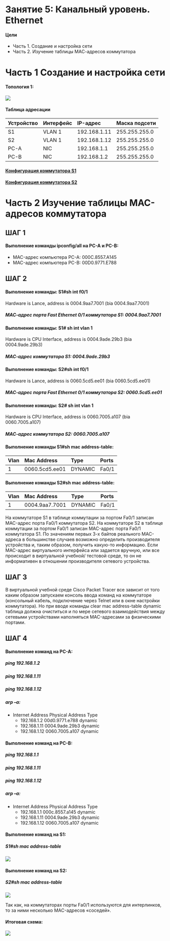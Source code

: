 # Занятие 5: Канальный уровень. Ethernet

#### Цели
* Часть 1. Создание и настройка сети
* Часть 2. Изучение таблицы МАС-адресов коммутатора

# Часть 1 Создание и настройка сети
#### Топология 1:

![](Top1.jpg)
#### Таблица адресации

| Устройство  |  Интерфейс |  IP-адрес | Маска подсети  |
| :------------ | :------------ | :------------ | :------------ |
|  S1 | VLAN 1|192.168.1.11|255.255.255.0|
| S2|VLAN 1|192.168.1.12|255.255.255.0|
|PC-A|NIC|192.168.1.1|255.255.255.0|
|PC-B|NIC|192.168.1.2|255.255.255.0|

#### [Конфигурация коммутатора S1](startconfS1)
#### [Конфигурация коммутатора S2](startconfS2)
# Часть 2 Изучение таблицы МАС-адресов коммутатора
## ШАГ 1
#### Выполнение команды ipconfig/all на PC-A и PC-B:
* MAC-адрес компьютера PC-A: 000C.8557.A145
* MAC-адрес компьютера PC-B: 00D0.9771.E788
## ШАГ 2
#### Выполнение команды: S1#sh int f0/1
Hardware is Lance, address is 0004.9aa7.7001 (bia 0004.9aa7.7001)
##### МАС-адрес порта Fast Ethernet 0/1 коммутатора S1: 0004.9aa7.7001
#### Выполнение команды: S1# sh int vlan 1
Hardware is CPU Interface, address is 0004.9ade.29b3 (bia 0004.9ade.29b3)
##### МАС-адрес коммутатора S1: 0004.9ade.29b3
#### Выполнение команды: S2#sh int f0/1
Hardware is Lance, address is 0060.5cd5.ee01 (bia 0060.5cd5.ee01)
##### МАС-адрес порта Fast Ethernet 0/1 коммутатора S2: 0060.5cd5.ee01
#### Выполнение команды: S2# sh int vlan 1
Hardware is CPU Interface, address is 0060.7005.a107 (bia 0060.7005.a107)
##### МАС-адрес коммутатора S2: 0060.7005.a107
#### Выполнение команды S1#sh mac address-table:
| Vlan | Mac Address | Type | Ports |
| :---- | :----------- | :-------- | :----- |
| 1 | 0060.5cd5.ee01 | DYNAMIC | Fa0/1 |

#### Выполнение команды S2#sh mac address-table:
| Vlan | Mac Address | Type | Ports |
| :---- | :----------- | :-------- | :----- |
| 1 | 0004.9aa7.7001 | DYNAMIC | Fa0/1 |

На коммутаторе S1 в таблице коммутации за портом Fa0/1 записан MAC-адрес порта Fa0/1 коммутатора S2.
На коммутаторе S2 в таблице коммутации за портом Fa0/1 записан MAC-адрес порта Fa0/1 коммутатора S1.
По значениям первых 3-х байтов реального MAC-адреса в большинстве случаев возможно определить производителя устройства и, таким образом, получить какую-то информацию.
Если MAC-адрес виртуального интерфейса или задается вручную, или все происходит в виртуальной учебной/ тестовой среде, то он не информативен в отношении производителя сетевого устройства.

## ШАГ 3
В виртуальной учебной среде Cisco Packet Tracer все зависит от того каким образом запускаем консоль ввода команд на коммутаторе (консольный кабель, подключение через Telnet или в окне настройки коммутатора). Но при вводе команды clear mac address-table dynamic таблица должна очиститься и по мере сетевого взаимодействия между сетевыми устройствами наполняться MAC-адресами за физическими портами.

## ШАГ 4
#### Выполнение команд на PC-A:
##### ping 192.168.1.2
##### ping 192.168.1.11
##### ping 192.168.1.12
##### arp –a:
* Internet Address      Physical Address      Type
  * 192.168.1.2           00d0.9771.e788        dynamic
  * 192.168.1.11          0004.9ade.29b3        dynamic
  * 192.168.1.12          0060.7005.a107        dynamic
#### Выполнение команд на PC-B:
##### ping 192.168.1.1
##### ping 192.168.1.11
##### ping 192.168.1.12
##### arp –a:
* Internet Address      Physical Address      Type
  * 192.168.1.1           000c.8557.a145        dynamic
  * 192.168.1.11          0004.9ade.29b3        dynamic
  * 192.168.1.12          0060.7005.a107        dynamic
#### Выполнение команд на S1:
##### S1#sh mac address-table

![](shmacS1.png)
#### Выполнение команд на S2:
##### S2#sh mac address-table
![](shmacS2.png)

Так как, на коммутаторах порты Fa0/1 используются для интерлинков, то за ними несколько MAC-адресов «соседей».
#### Итоговая схема:

![](Top2.jpg)
